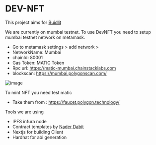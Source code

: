 # DEV-NFT

This project aims for [Buidlit](https://buidlit.polygon.technology/)

We are currently on mumbai testnet. 
To use DevNFT you need to setup mumbai testnet network on metamask. 
- Go to metamask settings > add network > 
- NetworkName: 	Mumbai
- chainId:	80001
- Gas Token:	MATIC Token
- Rpc url: https://matic-mumbai.chainstacklabs.com
- blockscan: https://mumbai.polygonscan.com/

![image](https://user-images.githubusercontent.com/57281769/145784891-9902e059-59e8-442f-8ce1-ed7af6108784.png)

To mint NFT you need test matic 
- Take them from : https://faucet.polygon.technology/

Tools we are using
- IPFS infura node
- Contract templates by [Nader Dabit](https://github.com/dabit3)
- Nextjs for building Client
- Hardhat for abi generation
